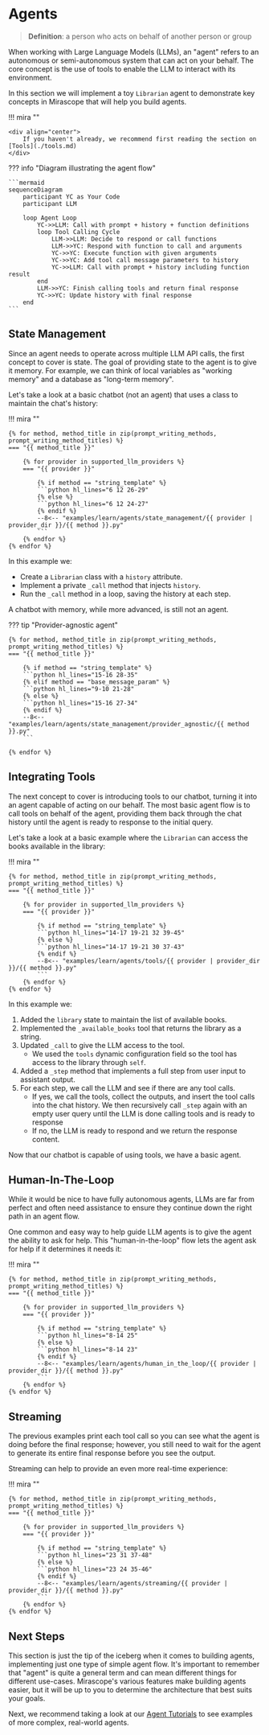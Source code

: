# Agents

> __Definition__: a person who acts on behalf of another person or group

When working with Large Language Models (LLMs), an "agent" refers to an autonomous or semi-autonomous system that can act on your behalf. The core concept is the use of tools to enable the LLM to interact with its environment.

In this section we will implement a toy `Librarian` agent to demonstrate key concepts in Mirascope that will help you build agents.

!!! mira ""

    <div align="center">
        If you haven't already, we recommend first reading the section on [Tools](./tools.md)
    </div>

??? info "Diagram illustrating the agent flow"

    ```mermaid
    sequenceDiagram
        participant YC as Your Code
        participant LLM

        loop Agent Loop
            YC->>LLM: Call with prompt + history + function definitions
            loop Tool Calling Cycle
                LLM->>LLM: Decide to respond or call functions
                LLM->>YC: Respond with function to call and arguments
                YC->>YC: Execute function with given arguments
                YC->>YC: Add tool call message parameters to history
                YC->>LLM: Call with prompt + history including function result
            end
            LLM->>YC: Finish calling tools and return final response
            YC->>YC: Update history with final response
        end
    ```

## State Management

Since an agent needs to operate across multiple LLM API calls, the first concept to cover is state. The goal of providing state to the agent is to give it memory. For example, we can think of local variables as "working memory" and a database as "long-term memory".

Let's take a look at a basic chatbot (not an agent) that uses a class to maintain the chat's history:

!!! mira ""

    {% for method, method_title in zip(prompt_writing_methods, prompt_writing_method_titles) %}
    === "{{ method_title }}"

        {% for provider in supported_llm_providers %}
        === "{{ provider }}"

            {% if method == "string_template" %}
            ```python hl_lines="6 12 26-29"
            {% else %}
            ```python hl_lines="6 12 24-27"
            {% endif %}
            --8<-- "examples/learn/agents/state_management/{{ provider | provider_dir }}/{{ method }}.py"
            ```
        {% endfor %}
    {% endfor %}

In this example we:

- Create a `Librarian` class with a `history` attribute.
- Implement a private `_call` method that injects `history`.
- Run the `_call` method in a loop, saving the history at each step.

A chatbot with memory, while more advanced, is still not an agent.

??? tip "Provider-agnostic agent"

    {% for method, method_title in zip(prompt_writing_methods, prompt_writing_method_titles) %}
    === "{{ method_title }}"

        {% if method == "string_template" %}
        ```python hl_lines="15-16 28-35"
        {% elif method == "base_message_param" %}
        ```python hl_lines="9-10 21-28"
        {% else %}
        ```python hl_lines="15-16 27-34"
        {% endif %}
        --8<-- "examples/learn/agents/state_management/provider_agnostic/{{ method }}.py"
        ```

    {% endfor %}

## Integrating Tools

The next concept to cover is introducing tools to our chatbot, turning it into an agent capable of acting on our behalf. The most basic agent flow is to call tools on behalf of the agent, providing them back through the chat history until the agent is ready to response to the initial query.

Let's take a look at a basic example where the `Librarian` can access the books available in the library:

!!! mira ""

    {% for method, method_title in zip(prompt_writing_methods, prompt_writing_method_titles) %}
    === "{{ method_title }}"

        {% for provider in supported_llm_providers %}
        === "{{ provider }}"

            {% if method == "string_template" %}
            ```python hl_lines="14-17 19-21 32 39-45"
            {% else %}
            ```python hl_lines="14-17 19-21 30 37-43"
            {% endif %}
            --8<-- "examples/learn/agents/tools/{{ provider | provider_dir }}/{{ method }}.py"
            ```
        {% endfor %}
    {% endfor %}

In this example we:

1. Added the `library` state to maintain the list of available books.
2. Implemented the `_available_books` tool that returns the library as a string.
3. Updated `_call` to give the LLM access to the tool.
    - We used the `tools` dynamic configuration field so the tool has access to the library through `self`.
4. Added a `_step` method that implements a full step from user input to assistant output.
5. For each step, we call the LLM and see if there are any tool calls.
    - If yes, we call the tools, collect the outputs, and insert the tool calls into the chat history. We then recursively call `_step` again with an empty user query until the LLM is done calling tools and is ready to response
    - If no, the LLM is ready to respond and we return the response content.

Now that our chatbot is capable of using tools, we have a basic agent.

## Human-In-The-Loop

While it would be nice to have fully autonomous agents, LLMs are far from perfect and often need assistance to ensure they continue down the right path in an agent flow.

One common and easy way to help guide LLM agents is to give the agent the ability to ask for help. This "human-in-the-loop" flow lets the agent ask for help if it determines it needs it:

!!! mira ""

    {% for method, method_title in zip(prompt_writing_methods, prompt_writing_method_titles) %}
    === "{{ method_title }}"

        {% for provider in supported_llm_providers %}
        === "{{ provider }}"

            {% if method == "string_template" %}
            ```python hl_lines="8-14 25"
            {% else %}
            ```python hl_lines="8-14 23"
            {% endif %}
            --8<-- "examples/learn/agents/human_in_the_loop/{{ provider | provider_dir }}/{{ method }}.py"
            ```
        {% endfor %}
    {% endfor %}

## Streaming

The previous examples print each tool call so you can see what the agent is doing before the final response; however, you still need to wait for the agent to generate its entire final response before you see the output.

Streaming can help to provide an even more real-time experience:

!!! mira ""

    {% for method, method_title in zip(prompt_writing_methods, prompt_writing_method_titles) %}
    === "{{ method_title }}"

        {% for provider in supported_llm_providers %}
        === "{{ provider }}"

            {% if method == "string_template" %}
            ```python hl_lines="23 31 37-48"
            {% else %}
            ```python hl_lines="23 24 35-46"
            {% endif %}
            --8<-- "examples/learn/agents/streaming/{{ provider | provider_dir }}/{{ method }}.py"
            ```
        {% endfor %}
    {% endfor %}

## Next Steps

This section is just the tip of the iceberg when it comes to building agents, implementing just one type of simple agent flow. It's important to remember that "agent" is quite a general term and can mean different things for different use-cases. Mirascope's various features make building agents easier, but it will be up to you to determine the architecture that best suits your goals.

Next, we recommend taking a look at our [Agent Tutorials](../tutorials/agents/web_search_agent.ipynb) to see examples of more complex, real-world agents.
